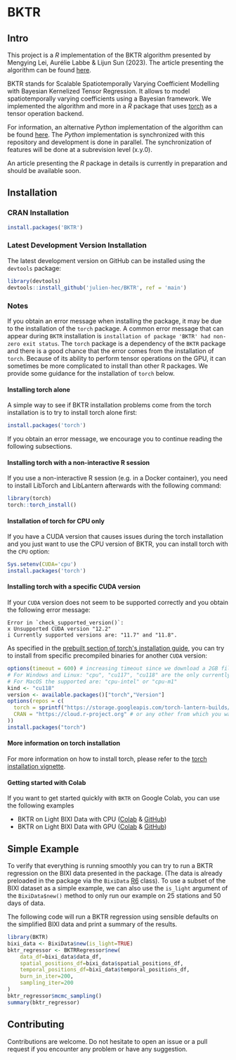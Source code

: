 
<!-- README.md is a file that contains the information that will be displayed on the GitHub repository page. -->

# BKTR

## Intro
This project is a *R* implementation of the BKTR algorithm presented by Mengying Lei, Aurélie Labbe & Lijun Sun (2023).
The article presenting the algorithm can be found [here](https://arxiv.org/abs/2109.00046).

BKTR stands for Scalable Spatiotemporally Varying Coefficient Modelling with Bayesian Kernelized Tensor Regression.
It allows to model spatiotemporally varying coefficients using a Bayesian framework.
We implemented the algorithm and more in a *R* package that uses [torch](https://torch.mlverse.org/) as a tensor operation backend.

For information, an alternative *Python* implementation of the algorithm can be found [here](https://github.com/julien-hec/pyBKTR).
The *Python* implementation is synchronized with this repository and development is done in parallel.
The synchronization of features will be done at a subrevision level (x.y.0).

An article presenting the *R* package in details is currently in preparation and should be available soon.

## Installation

### CRAN Installation
```r
install.packages('BKTR')
```

### Latest Development Version Installation
The latest development version on GitHub can be installed using the `devtools` package:
```r
library(devtools)
devtools::install_github('julien-hec/BKTR', ref = 'main')
```

### Notes
If you obtain an error message when installing the package, it may be due to the installation of the `torch` package.
A common error message that can appear during `BKTR` installation is `installation of package 'BKTR' had non-zero exit status`.
The `torch` package is a dependency of the `BKTR` package and there is a good chance that the error comes from the installation of `torch`.
Because of its ability to perform tensor operations on the GPU, it can sometimes be more complicated to install than other R packages.
We provide some guidance for the installation of `torch` below.

#### Installing torch alone
A simple way to see if BKTR installation problems come from the torch installation is to try to install torch alone first:
```r
install.packages('torch')
```
If you obtain an error message, we encourage you to continue reading the following subsections.

#### Installing torch with a non-interactive R session
If you use a non-interactive R session (e.g. in a Docker container), you need to install LibTorch and LibLantern afterwards with the following command:
```r
library(torch)
torch::torch_install()
```

#### Installation of torch for CPU only
If you have a CUDA version that causes issues during the torch installation and you just want to use the CPU version of BKTR, you can install torch with the `CPU` option:
```r
Sys.setenv(CUDA='cpu')
install.packages('torch')
```

#### Installing torch with a specific CUDA version
If your `CUDA` version does not seem to be supported correctly and you obtain the following error message:
```
Error in `check_supported_version()`:
x Unsupported CUDA version "12.2"
i Currently supported versions are: "11.7" and "11.8".
```
As specified in the [prebuilt section of torch's installation guide](https://torch.mlverse.org/docs/articles/installation.html#pre-built), you can try to install from specific precompiled binaries for another `CUDA` version:
```r
options(timeout = 600) # increasing timeout since we download a 2GB file.
# For Windows and Linux: "cpu", "cu117", "cu118" are the only currently supported
# For MacOS the supported are: "cpu-intel" or "cpu-m1"
kind <- "cu118"
version <- available.packages()["torch","Version"]
options(repos = c(
  torch = sprintf("https://storage.googleapis.com/torch-lantern-builds/packages/%s/%s/", kind, version),
  CRAN = "https://cloud.r-project.org" # or any other from which you want to install the other R dependencies.
))
install.packages("torch")
```

#### More information on torch installation
For more information on how to install torch, please refer to the [torch installation vignette](https://cran.r-project.org/web/packages/torch/vignettes/installation.html).

#### Getting started with Colab
If you want to get started quickly with `BKTR` on Google Colab, you can use the following examples
- BKTR on Light BIXI Data with CPU ([Colab](https://colab.research.google.com/drive/1nfhXJTrjpJWNd8q6XP-TKCjuIhoIOfrP?usp=sharing) & [GitHub](https://github.com/julien-hec/bktr-examples/blob/main/BKTR-installations/R_BKTR_CPU.ipynb))
- BKTR on Light BIXI Data with GPU ([Colab](https://colab.research.google.com/drive/1tM5nmDYPmRWhGFLOq8Qf4a7m4bKGfDfD?usp=sharing) & [GitHub](https://github.com/julien-hec/bktr-examples/blob/main/BKTR-installations/R_BKTR_GPU.ipynb))

## Simple Example
To verify that everything is running smoothly you can try to run a BKTR regression on the BIXI data presented in the package. (The data is already preloaded in the package via the `BixiData` [R6](https://r6.r-lib.org/articles/Introduction.html) class). To use a subset of the BIXI dataset as a simple example, we can also use the `is_light` argument of the `BixiData$new()` method to only run our example on 25 stations and 50 days of data.

The following code will run a BKTR regression using sensible defaults on the simplified BIXI data and print a summary of the results.
```r
library(BKTR)
bixi_data <- BixiData$new(is_light=TRUE)
bktr_regressor <- BKTRRegressor$new(
    data_df=bixi_data$data_df,
    spatial_positions_df=bixi_data$spatial_positions_df,
    temporal_positions_df=bixi_data$temporal_positions_df,
    burn_in_iter=200,
    sampling_iter=200
)
bktr_regressor$mcmc_sampling()
summary(bktr_regressor)
```

## Contributing
Contributions are welcome. Do not hesitate to open an issue or a pull request if you encounter any problem or have any suggestion.
